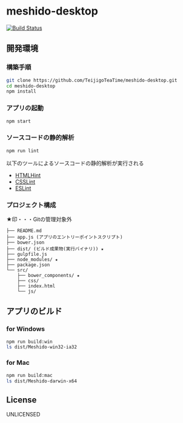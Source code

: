 # meshido-desktop

[![Build Status](https://travis-ci.org/TeijigoTeaTime/meshido-desktop.svg?branch=master)](https://travis-ci.org/TeijigoTeaTime/meshido-desktop)

## 開発環境

### 構築手順

```bash
git clone https://github.com/TeijigoTeaTime/meshido-desktop.git
cd meshido-desktop
npm install
```

### アプリの起動

```bash
npm start
```

### ソースコードの静的解析

```bash
npm run lint
```
以下のツールによるソースコードの静的解析が実行される

* [HTMLHint](https://github.com/yaniswang/HTMLHint)
* [CSSLint](https://github.com/CSSLint/csslint)
* [ESLint](https://github.com/eslint/eslint)

### プロジェクト構成

★印・・・Gitの管理対象外

```
├── README.md
├── app.js (アプリのエントリーポイントスクリプト)
├── bower.json
├── dist/ (ビルド成果物(実行バイナリ)) ★
├── gulpfile.js
├── node_modules/ ★
├── package.json
└── src/
    ├── bower_components/ ★
    ├── css/
    ├── index.html
    └── js/
```

## アプリのビルド

### for Windows

```bash
npm run build:win
ls dist/Meshido-win32-ia32
```

### for Mac

```bash
npm run build:mac
ls dist/Meshido-darwin-x64
```

## License

UNLICENSED
